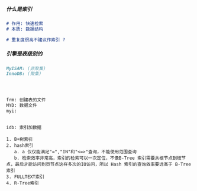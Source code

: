 
##### 什么是索引
```markdown
# 作用: 快速检索
# 本质: 数据结构

# 重复度很高不建议作索引 ?  
```
##### 引擎是表级别的
```markdown
MyISAM: (非聚集)
InnoDB: (聚集)




frm: 创建表的文件
MYD: 数据文件
myi:
 
 
idb: 索引加数据 
```

```$xslt
1. B+树索引     
2. hash索引
   a. a 仅仅能满足"=","IN"和"<=>"查询，不能使用范围查询
   b. 检索效率非常高，索引的检索可以一次定位，不像B-Tree 索引需要从根节点到枝节点，最后才能访问到页节点这样多次的IO访问，所以 Hash 索引的查询效率要远高于 B-Tree 索引
3. FULLTEXT索引
4. R-Tree索引
```